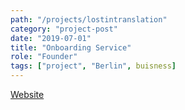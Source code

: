 ```yaml
---
path: "/projects/lostintranslation"
category: "project-post"
date: "2019-07-01"
title: "Onboarding Service"
role: "Founder"
tags: ["project", "Berlin", buisness]
---
```




[Website](https://www.lostintranslation.de)